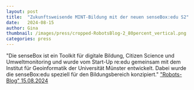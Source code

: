 ```yaml
---
layout: post
title:  "Zukunftsweisende MINT-Bildung mit der neuen senseBox:edu S2"
date:   2024-08-15
author: Gina
thumbnail: /images/press/cropped-RobotsBlog-2_80percent_vertical.png
categories: press
---
```

"Die senseBox ist ein Toolkit für digitale Bildung, Citizen Science und Umwelt­monitoring und wurde vom Start-Up re:edu gemeinsam mit dem Institut für Geoinformatik der Universität Münster entwickelt. Dabei wurde die senseBox:edu speziell für den Bildungsbereich konzipiert."
<a href="https://robots-blog.com/2024/08/15/zukunftsweisende-mint-bildung-mit-der-neuen-senseboxedu-s2/">"Robots-Blog" 15.08.2024</a>
